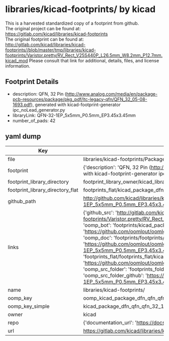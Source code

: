 # libraries/kicad-footprints/ by kicad  
This is a harvested standardized copy of a footprint from github.  
The original project can be found at:  
https://gitlab.com/kicad/libraries/kicad-footprints  
The original footprint can be found at:
http://gitlab.com/kicad/libraries/kicad-footprints//blob/master/tmp/libraries/kicad-footprints/Varistor.pretty/RV_Rect_V25S440P_L26.5mm_W8.2mm_P12.7mm.kicad_mod
Please consult that link for additional, details, files, and license information.  
## Footprint Details
* description: QFN, 32 Pin (http://www.analog.com/media/en/package-pcb-resources/package/pkg_pdf/ltc-legacy-qfn/QFN_32_05-08-1693.pdf), generated with kicad-footprint-generator ipc_noLead_generator.py  
* libraryLink: QFN-32-1EP_5x5mm_P0.5mm_EP3.45x3.45mm  
* number_of_pads: 42  
## yaml dump  
| Key | Value |  
| --- | --- |  
| file | libraries/kicad-footprints/Package_DFN_QFN.pretty/QFN-32-1EP_5x5mm_P0.5mm_EP3.45x3.45mm.kicad_mod |  
| footprint | {'description': 'QFN, 32 Pin (http://www.analog.com/media/en/package-pcb-resources/package/pkg_pdf/ltc-legacy-qfn/QFN_32_05-08-1693.pdf), generated with kicad-footprint-generator ipc_noLead_generator.py', 'libraryLink': 'QFN-32-1EP_5x5mm_P0.5mm_EP3.45x3.45mm', 'number_of_pads': 42} |  
| footprint_library_directory | footprint_library_owner/kicad_libraries/kicad-footprints/ |  
| footprint_library_directory_flat | footprints_flat/kicad_package_dfn_qfn_qfn_32_1ep_5x5mm_p0_5mm_ep3_45x3_45mm/working |  
| github_path | http://github.com/kicad/libraries/kicad-footprints//blob/master/tmp/libraries/kicad-footprints/Package_DFN_QFN.pretty/QFN-32-1EP_5x5mm_P0.5mm_EP3.45x3.45mm.kicad_mod |  
| links | {'github_src': 'http://gitlab.com/kicad/libraries/kicad-footprints//blob/master/tmp/libraries/kicad-footprints/Varistor.pretty/RV_Rect_V25S440P_L26.5mm_W8.2mm_P12.7mm.kicad_mod', 'github_src_repo': 'https://gitlab.com/kicad/libraries/kicad-footprints', 'oomp_bot': 'footprints/kicad_package_dfn_qfn_qfn_32_1ep_5x5mm_p0_5mm_ep3_45x3_45mm/working', 'oomp_bot_github': 'https://github.com/oomlout/oomlout_oomp_footprint_bot/tree/main/footprints/kicad_package_dfn_qfn_qfn_32_1ep_5x5mm_p0_5mm_ep3_45x3_45mm/working', 'oomp_doc': 'footprints/footprints/kicad/Package_DFN_QFN/QFN-32-1EP_5x5mm_P0.5mm_EP3.45x3.45mm/working/', 'oomp_doc_github': 'https://github.com/oomlout/oomlout_oomp_footprint_doc/tree/main/footprints/footprints/kicad/Package_DFN_QFN/QFN-32-1EP_5x5mm_P0.5mm_EP3.45x3.45mm/working', 'oomp_src_flat': 'footprints_flat/footprints_flat/kicad_package_dfn_qfn_qfn_32_1ep_5x5mm_p0_5mm_ep3_45x3_45mm/working', 'oomp_src_flat_github': 'https://github.com/oomlout/oomlout_oomp_footprint_src/tree/main/footprints_flat/kicad_package_dfn_qfn_qfn_32_1ep_5x5mm_p0_5mm_ep3_45x3_45mm/working', 'oomp_src_folder': 'footprints_folder/footprints_folder/kicad/Package_DFN_QFN/QFN-32-1EP_5x5mm_P0.5mm_EP3.45x3.45mm/working', 'oomp_src_folder_github': 'https://github.com/oomlout/oomlout_oomp_footprint_src/tree/main/footprints_folder/kicad/Package_DFN_QFN/QFN-32-1EP_5x5mm_P0.5mm_EP3.45x3.45mm/working'} |  
| name | libraries/kicad-footprints/ |  
| oomp_key | oomp_kicad_package_dfn_qfn_qfn_32_1ep_5x5mm_p0_5mm_ep3_45x3_45mm |  
| oomp_key_simple | kicad_package_dfn_qfn_qfn_32_1ep_5x5mm_p0_5mm_ep3_45x3_45mm |  
| owner | kicad |  
| repo | {'documentation_url': 'https://docs.github.com/rest/repos/repos#get-a-repository', 'message': 'Not Found'} |  
| url | https://gitlab.com/kicad/libraries/kicad-footprints |  

